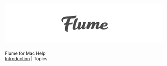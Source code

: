 # [![](/cover.jpg)](/SUMMARY.md)

<div class="center">Flume for Mac Help</div>

<div class="center"><a href="/general/introduction.md">Introduction</a> | Topics</div>